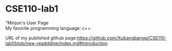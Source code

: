 # CSE110-lab1
"Minjun's User Page\
My favorite programming language: c++

URL of my published github page:https://github.com/Xubangbangg/CSE110-lab1/blob/new-readddme/index.md#Introduction

